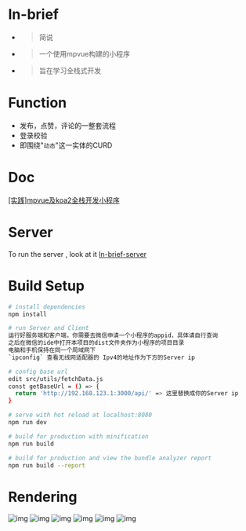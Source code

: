 # In-brief

* > 简说
* > 一个使用mpvue构建的小程序
* > 旨在学习全栈式开发

# Function

* 发布，点赞，评论的一整套流程
* 登录校验
* 即围绕"`动态`"这一实体的CURD

# Doc
[[实践]mpvue及koa2全栈开发小程序](https://segmentfault.com/a/1190000016354488)

# Server

To run the server , look at it [In-brief-server](https://github.com/WinwardZ/In-brief-server)

# Build Setup

``` bash
# install dependencies
npm install

# run Server and Client
运行好服务端和客户端，你需要去微信申请一个小程序的appid，具体请自行查询
之后在微信的ide中打开本项目的dist文件夹作为小程序的项目目录
电脑和手机保持在同一个局域网下
`ipconfig` 查看无线网适配器的 Ipv4的地址作为下方的Server ip

# config base url
edit src/utils/fetchData.js
const getBaseUrl = () => {
  return 'http://192.168.123.1:3000/api/' => 这里替换成你的Server ip
}

# serve with hot reload at localhost:8080
npm run dev

# build for production with minification
npm run build

# build for production and view the bundle analyzer report
npm run build --report
```

# Rendering

 ![img](https://github.com/WinwardZ/In-brief/edit/master/rendering/index.PNG)
  ![img](https://github.com/WinwardZ/In-brief/edit/master/rendering/publish.PNG)
   ![img](https://github.com/WinwardZ/In-brief/edit/master/rendering/me.PNG)
   ![img](https://github.com/WinwardZ/In-brief/edit/master/rendering/detail.PNG)
    ![img](https://github.com/WinwardZ/In-brief/edit/master/rendering/comment.PNG)
       ![img](https://github.com/WinwardZ/In-brief/edit/master/rendering/comment_success.PNG)
